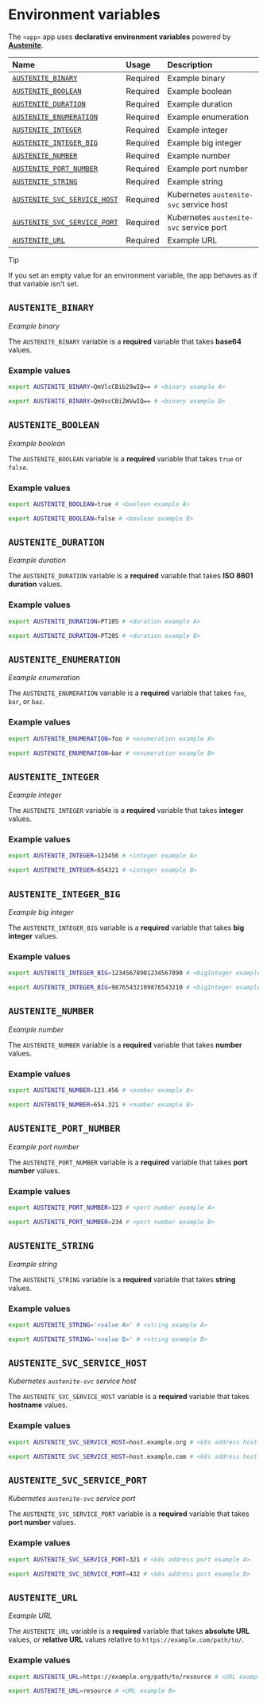 # Environment variables

The `<app>` app uses **declarative environment variables** powered by
**[Austenite]**.

[austenite]: https://github.com/ezzatron/austenite

| Name                                                        | Usage    | Description                             |
| :---------------------------------------------------------- | :------- | :-------------------------------------- |
| [`AUSTENITE_BINARY`](#austenite_binary)                     | Required | Example binary                          |
| [`AUSTENITE_BOOLEAN`](#austenite_boolean)                   | Required | Example boolean                         |
| [`AUSTENITE_DURATION`](#austenite_duration)                 | Required | Example duration                        |
| [`AUSTENITE_ENUMERATION`](#austenite_enumeration)           | Required | Example enumeration                     |
| [`AUSTENITE_INTEGER`](#austenite_integer)                   | Required | Example integer                         |
| [`AUSTENITE_INTEGER_BIG`](#austenite_integer_big)           | Required | Example big integer                     |
| [`AUSTENITE_NUMBER`](#austenite_number)                     | Required | Example number                          |
| [`AUSTENITE_PORT_NUMBER`](#austenite_port_number)           | Required | Example port number                     |
| [`AUSTENITE_STRING`](#austenite_string)                     | Required | Example string                          |
| [`AUSTENITE_SVC_SERVICE_HOST`](#austenite_svc_service_host) | Required | Kubernetes `austenite-svc` service host |
| [`AUSTENITE_SVC_SERVICE_PORT`](#austenite_svc_service_port) | Required | Kubernetes `austenite-svc` service port |
| [`AUSTENITE_URL`](#austenite_url)                           | Required | Example URL                             |

<!-- prettier-ignore-start -->

> [!TIP]
> If you set an empty value for an environment variable, the app behaves as if that variable isn't set.

<!-- prettier-ignore-end -->

## `AUSTENITE_BINARY`

_Example binary_

The `AUSTENITE_BINARY` variable is a **required** variable that takes **base64**
values.

### Example values

```sh
export AUSTENITE_BINARY=QmVlcCBib29wIQ== # <binary example A>
```

```sh
export AUSTENITE_BINARY=Qm9vcCBiZWVwIQ== # <binary example B>
```

## `AUSTENITE_BOOLEAN`

_Example boolean_

The `AUSTENITE_BOOLEAN` variable is a **required** variable that takes `true` or
`false`.

### Example values

```sh
export AUSTENITE_BOOLEAN=true # <boolean example A>
```

```sh
export AUSTENITE_BOOLEAN=false # <boolean example B>
```

## `AUSTENITE_DURATION`

_Example duration_

The `AUSTENITE_DURATION` variable is a **required** variable that takes **ISO
8601 duration** values.

### Example values

```sh
export AUSTENITE_DURATION=PT10S # <duration example A>
```

```sh
export AUSTENITE_DURATION=PT20S # <duration example B>
```

## `AUSTENITE_ENUMERATION`

_Example enumeration_

The `AUSTENITE_ENUMERATION` variable is a **required** variable that takes
`foo`, `bar`, or `baz`.

### Example values

```sh
export AUSTENITE_ENUMERATION=foo # <enumeration example A>
```

```sh
export AUSTENITE_ENUMERATION=bar # <enumeration example B>
```

## `AUSTENITE_INTEGER`

_Example integer_

The `AUSTENITE_INTEGER` variable is a **required** variable that takes
**integer** values.

### Example values

```sh
export AUSTENITE_INTEGER=123456 # <integer example A>
```

```sh
export AUSTENITE_INTEGER=654321 # <integer example B>
```

## `AUSTENITE_INTEGER_BIG`

_Example big integer_

The `AUSTENITE_INTEGER_BIG` variable is a **required** variable that takes **big
integer** values.

### Example values

```sh
export AUSTENITE_INTEGER_BIG=12345678901234567890 # <bigInteger example A>
```

```sh
export AUSTENITE_INTEGER_BIG=98765432109876543210 # <bigInteger example B>
```

## `AUSTENITE_NUMBER`

_Example number_

The `AUSTENITE_NUMBER` variable is a **required** variable that takes **number**
values.

### Example values

```sh
export AUSTENITE_NUMBER=123.456 # <number example A>
```

```sh
export AUSTENITE_NUMBER=654.321 # <number example B>
```

## `AUSTENITE_PORT_NUMBER`

_Example port number_

The `AUSTENITE_PORT_NUMBER` variable is a **required** variable that takes
**port number** values.

### Example values

```sh
export AUSTENITE_PORT_NUMBER=123 # <port number example A>
```

```sh
export AUSTENITE_PORT_NUMBER=234 # <port number example B>
```

## `AUSTENITE_STRING`

_Example string_

The `AUSTENITE_STRING` variable is a **required** variable that takes **string**
values.

### Example values

```sh
export AUSTENITE_STRING='<value A>' # <string example A>
```

```sh
export AUSTENITE_STRING='<value B>' # <string example B>
```

## `AUSTENITE_SVC_SERVICE_HOST`

_Kubernetes `austenite-svc` service host_

The `AUSTENITE_SVC_SERVICE_HOST` variable is a **required** variable that takes
**hostname** values.

### Example values

```sh
export AUSTENITE_SVC_SERVICE_HOST=host.example.org # <k8s address host example A>
```

```sh
export AUSTENITE_SVC_SERVICE_HOST=host.example.com # <k8s address host example B>
```

## `AUSTENITE_SVC_SERVICE_PORT`

_Kubernetes `austenite-svc` service port_

The `AUSTENITE_SVC_SERVICE_PORT` variable is a **required** variable that takes
**port number** values.

### Example values

```sh
export AUSTENITE_SVC_SERVICE_PORT=321 # <k8s address port example A>
```

```sh
export AUSTENITE_SVC_SERVICE_PORT=432 # <k8s address port example B>
```

## `AUSTENITE_URL`

_Example URL_

The `AUSTENITE_URL` variable is a **required** variable that takes **absolute
URL** values, or **relative URL** values relative to
`https://example.com/path/to/`.

### Example values

```sh
export AUSTENITE_URL=https://example.org/path/to/resource # <URL example A>
```

```sh
export AUSTENITE_URL=resource # <URL example B>
```
